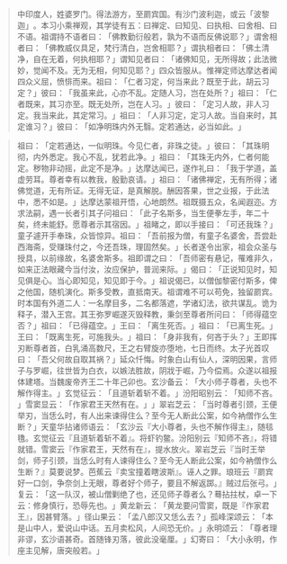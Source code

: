 > 中印度人，姓婆罗门。得法游方，至罽宾国。有沙门波利迦，或云「波黎迦」​。本习小乘禅观，其学徒有五：曰禅定、曰知见、曰执相、曰舍相、曰不语。祖谓持不语者曰：​「佛教勤衍般若，孰为不语而反佛说耶？​」谓舍相者曰：​「佛教威仪具足，梵行清白，岂舍相耶？​」谓执相者曰：​「佛土清净，自在无着，何执相耶？​」谓知见者曰：​「诸佛知见，无所得故；此法微妙，觉闻不及。无为无相，何知见耶？​」四众皆服从。惟禅定师达摩达者闻四众义屈，愤悱而来。祖曰：​「仁者习定，何当来此？既至于此，胡云习定？​」彼曰：​「我虽来此，心亦不乱。定随人习，岂在处所？​」祖曰：​「仁者既来，其习亦至。既无处所，岂在人习。​」彼曰：​「定习人故，非人习定。我当来此，其定常习。​」祖曰：​「人非习定，定习人故。当自来时，其定谁习？​」彼曰：​「如净明珠内外无翳。定若通达，必当如此。​」

> 祖曰：​「定若通达，一似明珠。今见仁者，非珠之徒。​」彼曰：​「其珠明彻，内外悉定。我心不乱，犹若此净。​」祖曰：​「其珠无内外，仁者何能定。秽物非动摇，此定不是净。​」达摩达闻已，遂作礼曰：​「我于学道，盖虚劳耳。尊者幸有以教我，殷勤哀请。​」祖曰：​「诸佛禅定，无有所得；诸佛觉道，无有所证。无得无证，是真解脱。酬因答果，世之业报，于此法中，悉不如是。​」达摩达蒙祖开悟，心地朗然。祖既摄五众，名闻遐迩。方求法嗣，遇一长者引其子问祖曰：​「此子名斯多，当生便拳左手，年二十矣，终未能舒。愿尊者示其宿因。​」祖睹之，即以手接曰：​「可还我珠？​」童子遽开手奉珠，众皆惊异。祖曰：​「吾前报为僧，有童子名婆舍，吾尝赴西海斋，受赚珠付之，今还吾珠，理固然矣。​」长者遂令出家，祖会众圣与授具，以前缘故，名婆舍斯多。祖即谓之曰：​「吾师密有悬记，罹难非久，如来正法眼藏今当付汝，汝应保护，普润来际。​」偈曰：​「正说知见时，知见俱是心。当心即知见，知见即于今。​」祖说偈已，以僧伽黎密付斯多，俾之他国，随机演化。斯多受教，直抵南天。祖谓难不可以苟免，独留罽宾。时本国有外道二人：一名摩目多，二名都落遮，学诸幻法，欲共谋乱。诡为释子，潜入王宫。其王弥罗崛遂灭毁释教，秉剑至尊者所问曰：​「师得蕴空否？​」祖曰：​「已得蕴空。​」王曰：​「离生死否。​」祖曰：​「已离生死。​」王曰：​「既离生死，可施我头。​」祖曰：​「身非我有，何吝于头？​」王即挥刃断尊者首，白乳涌高数尺，王之右臂旋亦堕地，七日而终。太子光首叹曰：​「吾父何故自取其祸？​」延众忏悔。时象白山有仙人，深明因果，言师子与罗崛，往世皆为白衣，以嫉法胜故，阴戕于崛，乃今偿焉。众遂以祖报体建塔。当魏废帝齐王二十年己卯也。玄沙备云：​「大小师子尊者，头也不解作得主。​」玄觉征云：​「且道斩着斩不着。​」汾阳昭别云：​「知师不吝。​」雪窦显云：​「作家君王天然有在。​」​」翠岩芝云：​「当时尊者引颈，王便举刃，当恁么时，有人出来谏得住么？至今无人断此公案，如今衲僧作么生断？​」天童华拈诸师语云：​「玄沙云『大小尊者，头也不解作得主』，随毯氇。玄觉征云『且道斩着斩不着』。将虾钓鳖。汾阳别云『知师不吝』，将错就错。雪窦云『作家君王，天然有在』，提水放火。翠岩芝云『当时王举剑，师子引颈，当恁么时有人谏得住么？至今无人断此公案，如今衲僧作么生断？』莫要说梦。芭蕉云『卖宝撞着瞎波斯』。诬人之罪。琅班云『罽宾好一口剑，争奈剑上无眼，尊者好个师子，要且不解返踯。』贼过后张弓。​」复云：​「这一队汉，被山僧剿绝了也，还见师子尊者么？蓦拈拄杖，卓一下云：修身慎行，恐辱先也。​」黄龙新云：​「黄龙要问雪窦，既是『作家君王』，因甚臂落。​」径山果云：​「孟八郎汉又恁么去？​」孤峰深颂云：​「本是山中人，爱说山中话。五月卖松风，人间恐无价。​」永明颂云：​「尊者理非谬，玄沙语甚奇。首随锋刃落，彼此没毫厘。​」幻寄曰：​「大小永明，作座主见解，唐突般若。​」



